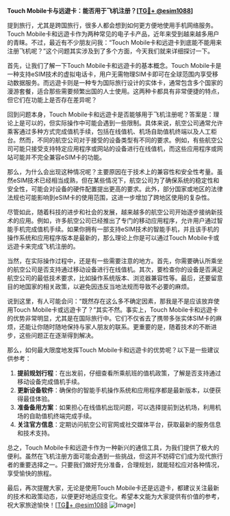 **Touch Mobile卡与远遊卡：能否用于飞机注册？[[TG💪+ @esim1088](https://t.me/s/esim1088)]**

提到旅行，尤其是跨国旅行，很多人都会想到如何更方便地使用手机网络服务。Touch Mobile卡和远遊卡作为两种常见的电子卡产品，近年来受到越来越多用户的青睐。不过，最近有不少朋友问我：“Touch Mobile卡和远遊卡到底能不能用来注册飞机呢？”这个问题其实涉及到了多个方面，今天我们就来详细探讨一下。

首先，让我们了解一下Touch Mobile卡和远遊卡的基本概念。Touch Mobile卡是一种支持eSIM技术的虚拟电话卡，用户无需物理SIM卡即可在全球范围内享受移动数据服务。而远遊卡则是一种专为国际旅行设计的实体卡，通常包含多个国家的漫游套餐，适合那些需要频繁出国的人士使用。这两种卡都具有非常便捷的特点，但它们在功能上是否存在差异呢？

回到问题本身，Touch Mobile卡和远遊卡是否能够用于飞机注册呢？答案是：理论上是可以的，但实际操作中可能会遇到一些限制。具体来说，航空公司通常允许乘客通过多种方式完成值机手续，包括在线值机、机场自助值机终端以及人工柜台。然而，不同的航空公司对于接受的设备类型有不同的要求。例如，有些航空公司可能只接受支持特定应用程序或网站的设备进行在线值机，而这些应用程序或网站可能并不完全兼容eSIM卡的功能。

那么，为什么会出现这种情况呢？主要原因在于技术上的兼容性和安全性考量。虽然eSIM技术已经相当成熟，但在某些情况下，航空公司为了确保系统的稳定性和安全性，可能会对设备的硬件配置提出更高的要求。此外，部分国家或地区的法律法规也可能影响到eSIM卡的使用范围，这进一步增加了跨地区使用的复杂性。

尽管如此，随着科技的进步和社会的发展，越来越多的航空公司开始逐步接纳新技术的应用。例如，许多航空公司已经推出了专门的移动应用程序，允许用户通过智能手机完成值机手续。如果你拥有一部支持eSIM技术的智能手机，并且该手机的操作系统和应用程序版本是最新的，那么理论上你是可以通过Touch Mobile卡或远遊卡来完成飞机注册的。

当然，在实际操作过程中，还是有一些需要注意的地方。首先，你需要确认所乘坐的航空公司是否支持通过移动设备进行在线值机。其次，要检查你的设备是否满足航空公司的最低技术要求，比如操作系统版本、浏览器兼容性等。最后，还要留意目的地国家的相关政策，以避免因违反当地法规而导致不必要的麻烦。

说到这里，有人可能会问：“既然存在这么多不确定因素，那我是不是应该放弃使用Touch Mobile卡或远遊卡了？”其实不然。事实上，Touch Mobile卡和远遊卡的优势非常明显，尤其是在国际旅行中。它们不仅省去了携带多张实体SIM卡的麻烦，还能让你随时随地保持与家人朋友的联系。更重要的是，随着技术的不断进步，这些问题正在逐渐得到解决。

那么，如何最大限度地发挥Touch Mobile卡和远遊卡的优势呢？以下是一些建议供参考：

1. **提前规划行程**：在出发前，仔细查看所乘航班的值机政策，了解是否支持通过移动设备完成值机手续。
2. **更新设备软件**：确保你的智能手机操作系统和应用程序都是最新版本，以便获得最佳体验。
3. **准备备用方案**：如果担心在线值机出现问题，可以选择提前到达机场，利用机场的自助值机终端完成手续。
4. **关注官方信息**：定期访问航空公司官网或社交媒体平台，获取最新的服务信息和技术支持。

总之，Touch Mobile卡和远遊卡作为一种新兴的通信工具，为我们提供了极大的便利。虽然在飞机注册方面可能会遇到一些挑战，但这并不妨碍它们成为现代旅行者的重要选择之一。只要我们做好充分准备，合理规划，就能轻松应对各种情况，享受愉快的旅程。

最后，再次提醒大家，无论是使用Touch Mobile卡还是远遊卡，都建议关注最新的技术和政策动态，以便更好地适应变化。希望本文能为大家提供有价值的参考，祝大家旅途愉快！[[TG💪+ @esim1088](https://t.me/s/esim1088) ![Image](https://i.postimg.cc/4NQfJmqS/Snipaste-2025-05-13-00-14-12.png)]